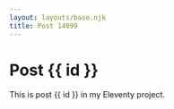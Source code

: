```yaml
---
layout: layouts/base.njk
title: Post 14099
---
```


# Post {{ id }}

This is post {{ id }} in my Eleventy project.
